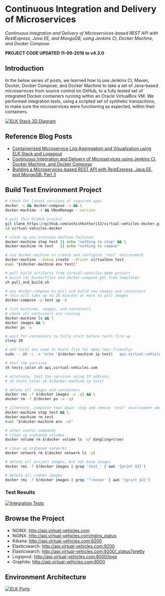 # Continuous Integration and Delivery of Microservices

_Continuous Integration and Delivery of Microservices-based REST API with RestExpress, Java EE, and MongoDB, using Jenkins CI, Docker Machine, and Docker Compose._

__PROJECT CODE UPDATED 11-09-2016 to v4.3.0__

## Introduction

In the below series of posts, we learned how to use Jenkins CI, Maven, Docker, Docker Compose, and Docker Machine to take a set of Java-based microservices from source control on GitHub, to a fully tested set of integrated Docker containers running within an Oracle VirtualBox VM. We performed integration tests, using a scripted set of synthetic transactions, to make sure the microservices were functioning as expected, within their containers.

[![ELK Stack 3D Diagram](https://programmaticponderings.files.wordpress.com/2015/08/elk-stack-3d-diagram-1.png?w=620)](https://programmaticponderings.files.wordpress.com/2015/08/elk-stack-3d-diagram-1.png)

## Reference Blog Posts

- [Containerized Microservice Log Aggregation and Visualization using ELK Stack and Logspout](http://wp.me/p1RD28-1wl)
- [Continuous Integration and Delivery of Microservices using Jenkins CI, Docker Machine, and Docker Compose](http://wp.me/p1RD28-1uZ)
- [Building a Microservices-based REST API with RestExpress, Java EE, and MongoDB: Part 3](http://wp.me/p1RD28-1sc)

## Build Test Environment Project

```bash
# check for latest versions of required apps
docker -v && docker-compose -v && \
docker-machine -v && VBoxManage --version

# pull this GitHub project
git clone https://github.com/ashishkothari13/virtual-vehicles-docker.git && \
cd virtual-vehicles-docker

# clean up any previous machine failures
docker-machine stop test || echo "nothing to stop" && \
docker-machine rm test   || echo "nothing to remove"

# use docker-machine to create and configure 'test' environment
docker-machine --debug create --driver virtualbox test
eval "$(docker-machine env test)"

# pull build artifacts from virtual-vehicles-demo project
# build (4) Dockerfiles and docker-compose.yml from templates
sh pull_and_build.sh

# use docker-compose to pull and build new images and containers
# this will take up to 20 minutes or more to pull images
docker-compose -p test up -d

# list machines, images, and containers
# check all containers are running
docker-machine ls && \
docker images && \
docker ps -a

# wait for containers to fully start before tests fire up
sleep 20

# add local dns name to hosts file for demo (mac-friendly)
sudo -- sh -c -e "echo '$(docker-machine ip test)   api.virtual-vehicles.com' >> /etc/hosts";

# test the services
sh tests_color.sh api.virtual-vehicles.com

# alternate, test the services using IP address:
# sh tests_color.sh $(docker-machine ip test)

# delete all images and containers
docker rmi -f $(docker images -a -q) && \
docker rm -f $(docker ps -a -q)

# alternate, complete tear down: stop and remove 'test' environment when complete
docker-machine stop test && \
docker-machine rm test
eval "$(docker-machine env -u)"

# other useful commands
# clean up orphaned volumes
docker volume rm $(docker volume ls -qf dangling=true)

# clean up orphaned networks
docker network rm $(docker network ls -q)

# delete all project images, but not base images
docker rmi -f $(docker images | grep 'test_' | awk '{print $3}')

# delete all <none> images
docker rmi -f $(docker images | grep '^<none>' | awk '{print $3}')
```

### Test Results

[![Integration Tests](https://programmaticponderings.files.wordpress.com/2015/08/integration-tests1.png?w=620)](https://programmaticponderings.files.wordpress.com/2015/08/integration-tests1.png)

## Browse the Project

- NGINX: <http://api.virtual-vehicles.com>
- NGINX: <http://api.virtual-vehicles.com/nginx_status>
- Kibana: <http://api.virtual-vehicles.com:8200>
- Elasticsearch: <http://api.virtual-vehicles.com:9200>
- Elasticsearch: <http://api.virtual-vehicles.com:9200/_status?pretty>
- Logspout: <http://api.virtual-vehicles.com:8000/logs>
- Graphite: <http://api.virtual-vehicles.com:8500>

## Environment Architecture

[![ELK Ports](https://programmaticponderings.files.wordpress.com/2015/07/elk-ports.png?w=620)](https://programmaticponderings.files.wordpress.com/2015/07/elk-ports.png)
